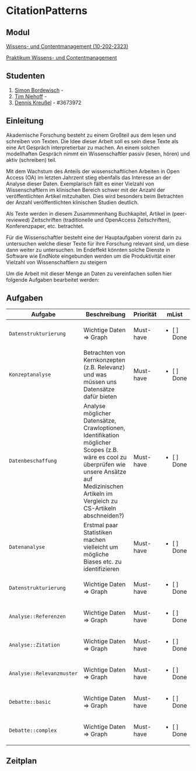 # CitationPatterns

## Modul

[Wissens- und Contentmanagement (10-202-2323)](http://asv.informatik.uni-leipzig.de/moduls/1) 

[Praktikum Wissens- und Contentmanagement](http://asv.informatik.uni-leipzig.de/de/courses/236) 

## Studenten

1. [Simon Bordewisch](https://github.com/sic42) - 
2. [Tim Niehoff](https://github.com/regexpr) - 
3. [Dennis Kreußel](https://github.com/dnk0) - #3673972

## Einleitung

Akademische Forschung besteht zu einem Großteil aus dem lesen und schreiben von Texten.
Die Idee dieser Arbeit soll es sein diese Texte als eine Art Gespräch interpretierbar zu machen. 
An einem solchen modellhaften Gespräch nimmt ein Wissenschaftler passiv (lesen, hören) und aktiv (schreiben) teil. 

Mit dem Wachstum des Anteils der wissenschaftlichen Arbeiten in Open Access (OA) im letzten Jahrzent stieg 
ebenfalls das Interesse an der Analyse dieser Daten.
Exemplarisch fällt es einer Vielzahl von Wissenschaftlern im klinischen Bereich schwer mit der Anzahl der 
veröffentlichten Artikel mitzuhalten. Dies wird besonders beim Betrachten der Anzahl veröffentlichten klinischen 
Studien deutlich. 

Als Texte werden in diesem Zusammmenhang Buchkapitel, Artikel in (peer-reviewed) Zeitschriften (traditionelle und OpenAccess Zeitschriften), Konferenzpaper, etc. betrachtet. 

Für die Wissenschaftler besteht eine der Hauptaufgaben vorerst darin zu untersuchen welche dieser Texte für ihre Forschung relevant sind, um diese dann weiter zu untersuchen. 
Im Endeffekt könnten solche Dienste in Software wie EndNote eingebunden werden um die Produktivität einer Vielzahl von Wissenschaftlern zu steigern

Um die Arbeit mit dieser Menge an Daten zu vereinfachen sollen hier folgende Aufgaben bearbeitet werden:

## Aufgaben

| Aufgabe | Beschreibung | Priorität | mList|
| --- | --- | --- | --- |
| `Datenstrukturierung` | Wichtige Daten => Graph | Must-have |<ul><li>[ ] Done</li></ul>|
| `Konzeptanalyse` | Betrachten von Kernkonzepten (z.B. Relevanz) und was müssen uns Datensätze dafür bieten | Must-have | <ul><li>[ ] Done</li></ul>|
| `Datenbeschaffung` | Analyse möglicher Datensätze, Crawloptionen, Identifikation möglicher Scopes (z.B. wäre es cool zu überprüfen wie unsere Ansätze auf Medizinischen Artikeln im Vergleich zu CS-Artikeln abschneiden?) | Must-have |<ul><li>[ ] Done</li></ul>|
| `Datenanalyse` | Erstmal paar Statistiken machen vielleicht um mögliche Biases etc. zu identifizieren | Must-have |<ul><li>[ ] Done</li></ul>|
| `Datenstrukturierung` | Wichtige Daten => Graph | Must-have |<ul><li>[ ] Done</li></ul>|
| `Analyse::Referenzen` | Wichtige Daten => Graph | Must-have |<ul><li>[ ] Done</li></ul>|
| `Analyse::Zitation` | Wichtige Daten => Graph | Must-have |<ul><li>[ ] Done</li></ul>|
| `Analyse::Relevanzmuster` | Wichtige Daten => Graph | Must-have |<ul><li>[ ] Done</li></ul>|
| `Debatte::basic` | Wichtige Daten => Graph | Must-have |<ul><li>[ ] Done</li></ul>|
| `Debatte::complex` | Wichtige Daten => Graph | Must-have |<ul><li>[ ] Done</li></ul>|

## Zeitplan
